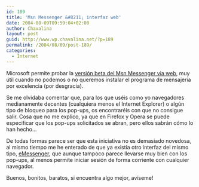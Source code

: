 ```yaml
---
id: 189
title: 'Msn Messenger &#8211; interfaz web'
date: 2004-08-09T09:59:04+02:00
author: Chavalina
layout: post
guid: http://www.wp.chavalina.net/?p=189
permalink: /2004/08/09/post-189/
categories:
  - Internet
---
```

Microsoft permite probar la <a href=http://webmessenger.msn.com/ target=&prime;_blank&prime;>versión beta del Msn Messenger via web</a>, muy &uacute;til cuando no podemos o no queremos instalar el programa de mensajer&iacute;a por excelencia (por desgracia).

Se me olvidaba comentar que, para los que uséis como yo navegadores medianamente decentes (cualquiera menos el Internet Explorer) o alg&uacute;n tipo de bloqueo para los pop-ups, os encontraréis con que no consigue salir. Cosa que no me explico, ya que en Firefox y Opera se puede especificar que los pop-ups solicitados se abran, pero ellos sabrán cómo lo han hecho…

De todas formas parece ser que esta iniciativa no es demasiado novedosa, al mismo tiempo me he enterado de que ya exist&iacute;a otro interfaz del mismo tipo, <a href=http://www.e-messenger.net/ target=&prime;_blank&prime;>eMessenger</a>, que aunque tampoco parece llevarse muy bien con los pop-ups, al menos permite iniciar sesión de forma corriente con cualquier navegador.

Buenos, bonitos, baratos, si encuentra algo mejor, av&iacute;seme!